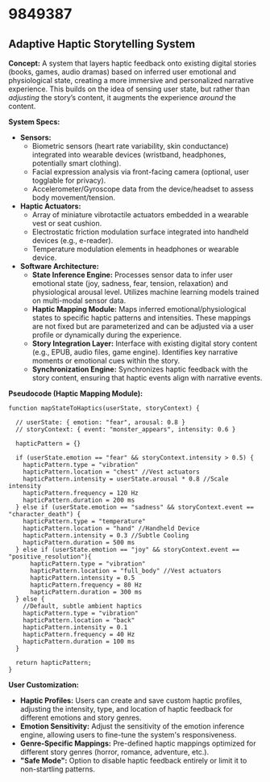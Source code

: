# 9849387

## Adaptive Haptic Storytelling System

**Concept:** A system that layers haptic feedback onto existing digital stories (books, games, audio dramas) based on inferred user emotional and physiological state, creating a more immersive and personalized narrative experience. This builds on the idea of sensing user state, but rather than *adjusting* the story’s content, it augments the experience *around* the content.

**System Specs:**

*   **Sensors:**
    *   Biometric sensors (heart rate variability, skin conductance) integrated into wearable devices (wristband, headphones, potentially smart clothing).
    *   Facial expression analysis via front-facing camera (optional, user togglable for privacy).
    *   Accelerometer/Gyroscope data from the device/headset to assess body movement/tension.
*   **Haptic Actuators:**
    *   Array of miniature vibrotactile actuators embedded in a wearable vest or seat cushion.
    *   Electrostatic friction modulation surface integrated into handheld devices (e.g., e-reader).
    *   Temperature modulation elements in headphones or wearable device.
*   **Software Architecture:**
    *   **State Inference Engine:**  Processes sensor data to infer user emotional state (joy, sadness, fear, tension, relaxation) and physiological arousal level.  Utilizes machine learning models trained on multi-modal sensor data.
    *   **Haptic Mapping Module:**  Maps inferred emotional/physiological states to specific haptic patterns and intensities.  These mappings are not fixed but are parameterized and can be adjusted via a user profile or dynamically during the experience.
    *   **Story Integration Layer:**  Interface with existing digital story content (e.g., EPUB, audio files, game engine).  Identifies key narrative moments or emotional cues within the story.
    *   **Synchronization Engine:**  Synchronizes haptic feedback with the story content, ensuring that haptic events align with narrative events.

**Pseudocode (Haptic Mapping Module):**

```
function mapStateToHaptics(userState, storyContext) {

  // userState: { emotion: "fear", arousal: 0.8 }
  // storyContext: { event: "monster_appears", intensity: 0.6 }

  hapticPattern = {}

  if (userState.emotion == "fear" && storyContext.intensity > 0.5) {
    hapticPattern.type = "vibration"
    hapticPattern.location = "chest" //Vest actuators
    hapticPattern.intensity = userState.arousal * 0.8 //Scale intensity
    hapticPattern.frequency = 120 Hz
    hapticPattern.duration = 200 ms
  } else if (userState.emotion == "sadness" && storyContext.event == "character_death") {
    hapticPattern.type = "temperature"
    hapticPattern.location = "hand" //Handheld Device
    hapticPattern.intensity = 0.3 //Subtle Cooling
    hapticPattern.duration = 500 ms
  } else if (userState.emotion == "joy" && storyContext.event == "positive_resolution"){
      hapticPattern.type = "vibration"
      hapticPattern.location = "full_body" //Vest actuators
      hapticPattern.intensity = 0.5
      hapticPattern.frequency = 80 Hz
      hapticPattern.duration = 300 ms
  } else {
    //Default, subtle ambient haptics
    hapticPattern.type = "vibration"
    hapticPattern.location = "back"
    hapticPattern.intensity = 0.1
    hapticPattern.frequency = 40 Hz
    hapticPattern.duration = 100 ms
  }

  return hapticPattern;
}
```

**User Customization:**

*   **Haptic Profiles:** Users can create and save custom haptic profiles, adjusting the intensity, type, and location of haptic feedback for different emotions and story genres.
*   **Emotion Sensitivity:** Adjust the sensitivity of the emotion inference engine, allowing users to fine-tune the system's responsiveness.
*   **Genre-Specific Mappings:**  Pre-defined haptic mappings optimized for different story genres (horror, romance, adventure, etc.).
*   **"Safe Mode":**  Option to disable haptic feedback entirely or limit it to non-startling patterns.